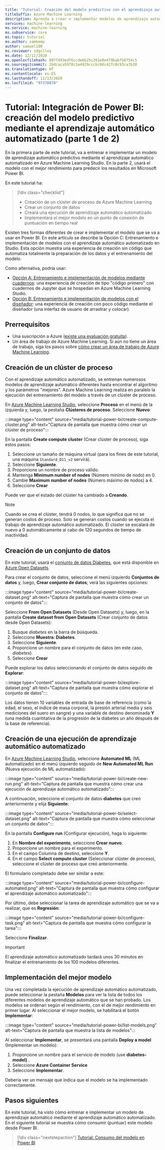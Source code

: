 ```yaml
---
title: 'Tutorial: Creación del modelo predictivo con el aprendizaje automático automatizado (parte 1 de 2)'
titleSuffix: Azure Machine Learning
description: Aprenda a crear e implementar modelos de aprendizaje automático automatizado, de modo que pueda usar el mejor modelo para predecir los resultados en Microsoft Power BI.
services: machine-learning
ms.service: machine-learning
ms.subservice: core
ms.topic: tutorial
ms.author: samkemp
author: samuel100
ms.reviewer: sdgilley
ms.date: 12/11/2020
ms.openlocfilehash: 897f493edf6ccdebb25c201e8e4f9babfb0754c5
ms.sourcegitcommit: 1bdcaca5978c3a4929cccbc8dc42fc0c93ca7b30
ms.translationtype: HT
ms.contentlocale: es-ES
ms.lasthandoff: 12/13/2020
ms.locfileid: "97370878"
---
```

# <a name="tutorial-power-bi-integration---create-the-predictive-model-using-automated-machine-learning-part-1-of-2"></a>Tutorial: Integración de Power BI: creación del modelo predictivo mediante el aprendizaje automático automatizado (parte 1 de 2)

En la primera parte de este tutorial, va a entrenar e implementar un modelo de aprendizaje automático predictivo mediante el aprendizaje automático automatizado en Azure Machine Learning Studio.  En la parte 2, usará el modelo con el mejor rendimiento para predecir los resultados en Microsoft Power BI.

En este tutorial ha:

> [!div class="checklist"]
> * Creación de un clúster de proceso de Azure Machine Learning
> * Crear un conjunto de datos
> * Creará una ejecución de aprendizaje automático automatizado
> * Implementará el mejor modelo en un punto de conexión de puntuación en tiempo real


Existen tres formas diferentes de crear e implementar el modelo que se va a usar en Power BI.  En este artículo se describe la Opción C: Entrenamiento e implementación de modelos con el aprendizaje automático automatizado en Studio.  Esta opción muestra una experiencia de creación sin código que automatiza totalmente la preparación de los datos y el entrenamiento del modelo. 

Como alternativa, podría usar:

* [Opción A: Entrenamiento e implementación de modelos mediante cuadernos](tutorial-power-bi-custom-model.md): una experiencia de creación de tipo "código primero" con cuadernos de Jupyter que se hospedan en Azure Machine Learning Studio.
* [Opción B: Entrenamiento e implementación de modelos con el diseñador](tutorial-power-bi-designer-model.md): una experiencia de creación con poco código mediante el diseñador (una interfaz de usuario de arrastrar y colocar).

## <a name="prerequisites"></a>Prerrequisitos

- Una suscripción a Azure ([existe una evaluación gratuita](https://aka.ms/AMLFree)). 
- Un área de trabajo de Azure Machine Learning. Si aún no tiene un área de trabajo, siga los pasos sobre [cómo crear un área de trabajo de Azure Machine Learning](./how-to-manage-workspace.md#create-a-workspace).

## <a name="create-compute-cluster"></a>Creación de un clúster de proceso

Con el aprendizaje automático automatizado, se entrenan numerosos modelos de aprendizaje automático diferentes hasta encontrar el algoritmo y los parámetros "mejores". Azure Machine Learning realiza en paralelo la ejecución del entrenamiento del modelo a través de un clúster de proceso.

En [Azure Machine Learning Studio](https://ml.azure.com), seleccione **Proceso** en el menú de la izquierda y, luego, la pestaña **Clústeres de proceso**. Seleccione **Nuevo**:

:::image type="content" source="media/tutorial-power-bi/create-compute-cluster.png" alt-text="Captura de pantalla que muestra cómo crear un clúster de proceso":::

En la pantalla **Create compute cluster** (Crear clúster de proceso), siga estos pasos:

1. Seleccione un tamaño de máquina virtual (para los fines de este tutorial, una máquina `Standard_D11_v2` servirá).
1. Seleccione **Siguiente**.
1. Proporcione un nombre de proceso válido.
1. Mantenga **Minimum number of nodes** (Número mínimo de nodo) en 0.
1. Cambie **Maximum number of nodes** (Número máximo de nodos) a 4.
1. Seleccione **Crear**

Puede ver que el estado del clúster ha cambiado a **Creando**.

>[!NOTE]
> Cuando se crea el clúster, tendrá 0 nodos, lo que significa que no se generan costos de proceso. Solo se generan costos cuando se ejecuta el trabajo de aprendizaje automático automatizado. El clúster se escalará de nuevo a 0 automáticamente al cabo de 120 segundos de tiempo de inactividad.


## <a name="create-dataset"></a>Creación de un conjunto de datos

En este tutorial, usará el [conjunto de datos Diabetes](https://www4.stat.ncsu.edu/~boos/var.select/diabetes.html), que está disponible en [Azure Open Datasets](https://azure.microsoft.com/services/open-datasets/).

Para crear el conjunto de datos, seleccione el menú izquierdo **Conjuntos de datos** y, luego, **Crear conjunto de datos**; verá las siguientes opciones:

:::image type="content" source="media/tutorial-power-bi/create-dataset.png" alt-text="Captura de pantalla que muestra cómo crear un conjunto de datos":::

Seleccione **From Open Datasets** (Desde Open Datasets) y, luego, en la pantalla **Create dataset from Open Datasets** (Crear conjunto de datos desde Open Datasets):

1. Busque *diabetes* en la barra de búsqueda.
1. Seleccione **Muestra: Diabetes**.
1. Seleccione **Siguiente**.
1. Proporcione un nombre para el conjunto de datos (en este caso, *diabetes*).
1. Seleccione **Crear**

Puede explorar los datos seleccionando el conjunto de datos seguido de **Explorar**:

:::image type="content" source="media/tutorial-power-bi/explore-dataset.png" alt-text="Captura de pantalla que muestra cómo explorar el conjunto de datos":::

Los datos tienen 10 variables de entrada de base de referencia (como la edad, el sexo, el índice de masa corporal, la presión arterial media y seis mediciones del suero en sangre) y una variable de destino denominada **Y** (una medida cuantitativa de la progresión de la diabetes un año después de la base de referencia).

## <a name="create-automated-ml-run"></a>Creación de una ejecución de aprendizaje automático automatizado

En [Azure Machine Learning Studio](https://ml.azure.com), seleccione **Automated ML** (ML automatizado) en el menú izquierdo seguido de **New Automated ML Run** (Nueva ejecución de ML automatizado):

:::image type="content" source="media/tutorial-power-bi/create-new-run.png" alt-text="Captura de pantalla que muestra cómo crear una ejecución de aprendizaje automático automatizado":::

A continuación, seleccione el conjunto de datos **diabetes** que creó anteriormente y elija **Siguiente**:

:::image type="content" source="media/tutorial-power-bi/select-dataset.png" alt-text="Captura de pantalla que muestra cómo seleccionar un conjunto de datos":::
 
En la pantalla **Configure run** (Configurar ejecución), haga lo siguiente:

1. En **Nombre del experimento**, seleccione **Crear nuevo**.
1. Proporcione un nombre para el experimento.
1. En el campo Columna de destino, seleccione **Y**.
1. En el campo **Select compute cluster** (Seleccionar clúster de proceso), seleccione el clúster de proceso que creó anteriormente. 

El formulario completado debe ser similar a este:

:::image type="content" source="media/tutorial-power-bi/configure-automated.png" alt-text="Captura de pantalla que muestra cómo configurar el aprendizaje automático automatizado":::

Por último, debe seleccionar la tarea de aprendizaje automático que se va a realizar, que es **Regresión**:

:::image type="content" source="media/tutorial-power-bi/configure-task.png" alt-text="Captura de pantalla que muestra cómo configurar la tarea":::

Seleccione **Finalizar**.

> [!IMPORTANT]
> El aprendizaje automático automatizado tardará unos 30 minutos en finalizar el entrenamiento de los 100 modelos diferentes.

## <a name="deploy-the-best-model"></a>Implementación del mejor modelo

Una vez completada la ejecución de aprendizaje automático automatizado, puede seleccionar la pestaña **Modelos** para ver la lista de todos los diferentes modelos de aprendizaje automático que se han probado. Los modelos se ordenan según el rendimiento, con el de mejor rendimiento en primer lugar. Al seleccionar el mejor modelo, se habilitará el botón **Implementar**:

:::image type="content" source="media/tutorial-power-bi/list-models.png" alt-text="Captura de pantalla que muestra la lista de modelos":::

Al seleccionar **Implementar**, se presentará una pantalla **Deploy a model** (Implementar un modelo):

1. Proporcione un nombre para el servicio de modelo (use **diabetes-model)** .
1. Seleccione **Azure Container Service**
1. Seleccione **Implementar**.

Debería ver un mensaje que indica que el modelo se ha implementado correctamente.

## <a name="next-steps"></a>Pasos siguientes

En este tutorial, ha visto cómo entrenar e implementar un modelo de aprendizaje automático mediante el aprendizaje automático automatizado. En el siguiente tutorial se muestra cómo consumir (puntuar) este modelo desde Power BI.

> [!div class="nextstepaction"]
> [Tutorial: Consumo del modelo en Power BI](/power-bi/connect-data/service-aml-integrate?context=azure/machine-learning/context/ml-context)
